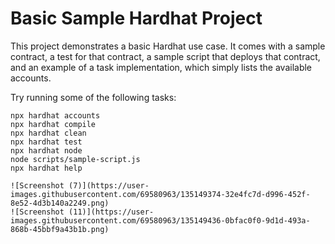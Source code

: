 # Basic Sample Hardhat Project

This project demonstrates a basic Hardhat use case. It comes with a sample contract, a test for that contract, a sample script that deploys that contract, and an example of a task implementation, which simply lists the available accounts.

Try running some of the following tasks:

```shell
npx hardhat accounts
npx hardhat compile
npx hardhat clean
npx hardhat test
npx hardhat node
node scripts/sample-script.js
npx hardhat help

![Screenshot (7)](https://user-images.githubusercontent.com/69580963/135149374-32e4fc7d-d996-452f-8e52-4d3b140a2249.png)
![Screenshot (11)](https://user-images.githubusercontent.com/69580963/135149436-0bfac0f0-9d1d-493a-868b-45bbf9a43b1b.png)
```
